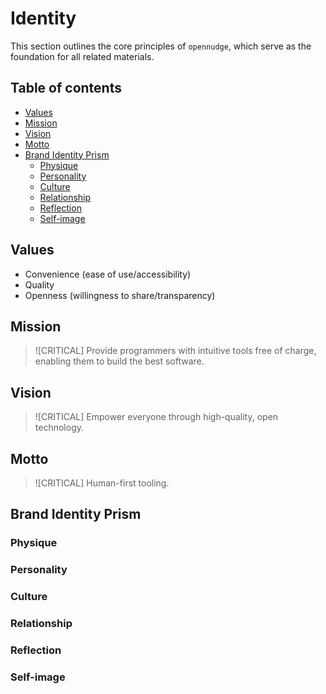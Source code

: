 <!--
SPDX-FileCopyrightText: © 2025 open-nudge <https://github.com/open-nudge>
SPDX-FileContributor: szymonmaszke <github@maszke.co>

SPDX-License-Identifier: Apache-2.0
-->

# Identity

This section outlines the core principles of `opennudge`,
which serve as the foundation for all related materials.

## Table of contents

- [Values](#values)
- [Mission](#mission)
- [Vision](#vision)
- [Motto](#motto)
- [Brand Identity Prism](#brand-identity-prism)
    - [Physique](#physique)
    - [Personality](#personality)
    - [Culture](#culture)
    - [Relationship](#relationship)
    - [Reflection](#reflection)
    - [Self-image](#self-image)

## Values

<!-- - Empathy -->

<!-- - Empowerment -->

<!-- - Accessibility (ease of use/convenience) -->

- Convenience (ease of use/accessibility)
- Quality
- Openness (willingness to share/transparency)

## Mission

> ![CRITICAL]
> Provide programmers with intuitive tools
> free of charge, enabling them to build the best software.

## Vision

> ![CRITICAL]
> Empower everyone through high-quality, open technology.

## Motto

> ![CRITICAL]
> Human-first tooling.

## Brand Identity Prism

### Physique

### Personality

### Culture

### Relationship

### Reflection

### Self-image

